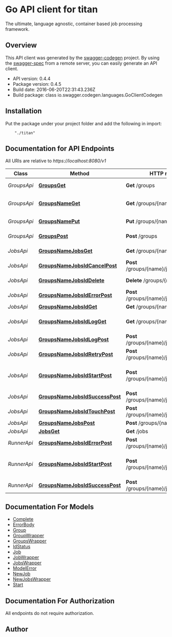 # Go API client for titan

The ultimate, language agnostic, container based job processing framework.

## Overview
This API client was generated by the [swagger-codegen](https://github.com/swagger-api/swagger-codegen) project.  By using the [swagger-spec](https://github.com/swagger-api/swagger-spec) from a remote server, you can easily generate an API client.

- API version: 0.4.4
- Package version: 0.4.5
- Build date: 2016-06-20T22:31:43.236Z
- Build package: class io.swagger.codegen.languages.GoClientCodegen

## Installation
Put the package under your project folder and add the following in import:
```
    "./titan"
```

## Documentation for API Endpoints

All URIs are relative to *https://localhost:8080/v1*

Class | Method | HTTP request | Description
------------ | ------------- | ------------- | -------------
*GroupsApi* | [**GroupsGet**](docs/GroupsApi.md#groupsget) | **Get** /groups | Get all group names.
*GroupsApi* | [**GroupsNameGet**](docs/GroupsApi.md#groupsnameget) | **Get** /groups/{name} | Get information for a group.
*GroupsApi* | [**GroupsNamePut**](docs/GroupsApi.md#groupsnameput) | **Put** /groups/{name} | Create/update a job group.
*GroupsApi* | [**GroupsPost**](docs/GroupsApi.md#groupspost) | **Post** /groups | Post new group
*JobsApi* | [**GroupsNameJobsGet**](docs/JobsApi.md#groupsnamejobsget) | **Get** /groups/{name}/jobs | Get job list by group name.
*JobsApi* | [**GroupsNameJobsIdCancelPost**](docs/JobsApi.md#groupsnamejobsidcancelpost) | **Post** /groups/{name}/jobs/{id}/cancel | Cancel a job.
*JobsApi* | [**GroupsNameJobsIdDelete**](docs/JobsApi.md#groupsnamejobsiddelete) | **Delete** /groups/{name}/jobs/{id} | Delete the job.
*JobsApi* | [**GroupsNameJobsIdErrorPost**](docs/JobsApi.md#groupsnamejobsiderrorpost) | **Post** /groups/{name}/jobs/{id}/error | Mark job as failed.
*JobsApi* | [**GroupsNameJobsIdGet**](docs/JobsApi.md#groupsnamejobsidget) | **Get** /groups/{name}/jobs/{id} | Gets job by id
*JobsApi* | [**GroupsNameJobsIdLogGet**](docs/JobsApi.md#groupsnamejobsidlogget) | **Get** /groups/{name}/jobs/{id}/log | Get the log of a completed job.
*JobsApi* | [**GroupsNameJobsIdLogPost**](docs/JobsApi.md#groupsnamejobsidlogpost) | **Post** /groups/{name}/jobs/{id}/log | Send in a log for storage.
*JobsApi* | [**GroupsNameJobsIdRetryPost**](docs/JobsApi.md#groupsnamejobsidretrypost) | **Post** /groups/{name}/jobs/{id}/retry | Retry a job.
*JobsApi* | [**GroupsNameJobsIdStartPost**](docs/JobsApi.md#groupsnamejobsidstartpost) | **Post** /groups/{name}/jobs/{id}/start | Mark job as started, ie: status &#x3D; &#39;running&#39;
*JobsApi* | [**GroupsNameJobsIdSuccessPost**](docs/JobsApi.md#groupsnamejobsidsuccesspost) | **Post** /groups/{name}/jobs/{id}/success | Mark job as succeeded.
*JobsApi* | [**GroupsNameJobsIdTouchPost**](docs/JobsApi.md#groupsnamejobsidtouchpost) | **Post** /groups/{name}/jobs/{id}/touch | Extend job timeout.
*JobsApi* | [**GroupsNameJobsPost**](docs/JobsApi.md#groupsnamejobspost) | **Post** /groups/{name}/jobs | Enqueue Job
*JobsApi* | [**JobsGet**](docs/JobsApi.md#jobsget) | **Get** /jobs | Get next job.
*RunnerApi* | [**GroupsNameJobsIdErrorPost**](docs/RunnerApi.md#groupsnamejobsiderrorpost) | **Post** /groups/{name}/jobs/{id}/error | Mark job as failed.
*RunnerApi* | [**GroupsNameJobsIdStartPost**](docs/RunnerApi.md#groupsnamejobsidstartpost) | **Post** /groups/{name}/jobs/{id}/start | Mark job as started, ie: status &#x3D; &#39;running&#39;
*RunnerApi* | [**GroupsNameJobsIdSuccessPost**](docs/RunnerApi.md#groupsnamejobsidsuccesspost) | **Post** /groups/{name}/jobs/{id}/success | Mark job as succeeded.


## Documentation For Models

 - [Complete](docs/Complete.md)
 - [ErrorBody](docs/ErrorBody.md)
 - [Group](docs/Group.md)
 - [GroupWrapper](docs/GroupWrapper.md)
 - [GroupsWrapper](docs/GroupsWrapper.md)
 - [IdStatus](docs/IdStatus.md)
 - [Job](docs/Job.md)
 - [JobWrapper](docs/JobWrapper.md)
 - [JobsWrapper](docs/JobsWrapper.md)
 - [ModelError](docs/ModelError.md)
 - [NewJob](docs/NewJob.md)
 - [NewJobsWrapper](docs/NewJobsWrapper.md)
 - [Start](docs/Start.md)


## Documentation For Authorization

 All endpoints do not require authorization.


## Author




